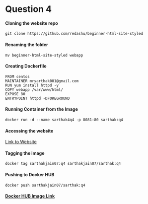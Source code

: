 # Question 4
#### Cloning the website repo
```
git clone https://github.com/redashu/beginner-html-site-styled
```

#### Renaming the folder
```
mv beginner-html-site-styled webapp
```

#### Creating Dockerfile
```
FROM centos
MAINTAINER mrsarthak001@gmail.com
RUN yum install httpd -y
COPY webapp /var/www/html/
EXPOSE 80
ENTRYPOINT httpd -DFOREGROUND
```

#### Running Container from the Image
```
docker run -d --name sarthak4q4 -p 8081:80 sarthak:q4
```

#### Accessing the website
[Link to Website](http://52.204.127.145:80/)


#### Tagging the image
```
docker tag sarthakjain07:q4 sarthakjain07/sarthak:q4
```

#### Pushing to Docker HUB
```
docker push sarthakjain07/sarthak:q4
```

#### [Docker HUB Image Link](https://hub.docker.com/repository/docker/sarthakjain07/sarthak)
